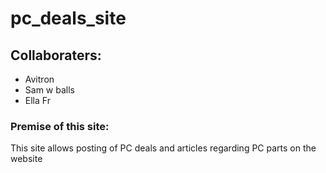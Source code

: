 # pc_deals_site

## Collaboraters:
- Avitron
- Sam w balls
- Ella Fr

### Premise of this site:
This site allows posting of PC deals and articles regarding PC parts on the website
